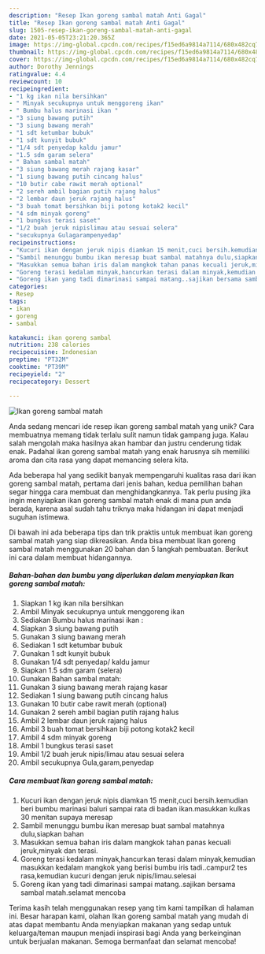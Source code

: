 ```yaml
---
description: "Resep Ikan goreng sambal matah Anti Gagal"
title: "Resep Ikan goreng sambal matah Anti Gagal"
slug: 1505-resep-ikan-goreng-sambal-matah-anti-gagal
date: 2021-05-05T23:21:20.365Z
image: https://img-global.cpcdn.com/recipes/f15ed6a9814a7114/680x482cq70/ikan-goreng-sambal-matah-foto-resep-utama.jpg
thumbnail: https://img-global.cpcdn.com/recipes/f15ed6a9814a7114/680x482cq70/ikan-goreng-sambal-matah-foto-resep-utama.jpg
cover: https://img-global.cpcdn.com/recipes/f15ed6a9814a7114/680x482cq70/ikan-goreng-sambal-matah-foto-resep-utama.jpg
author: Dorothy Jennings
ratingvalue: 4.4
reviewcount: 10
recipeingredient:
- "1 kg ikan nila bersihkan"
- " Minyak secukupnya untuk menggoreng ikan"
- " Bumbu halus marinasi ikan "
- "3 siung bawang putih"
- "3 siung bawang merah"
- "1 sdt ketumbar bubuk"
- "1 sdt kunyit bubuk"
- "1/4 sdt penyedap kaldu jamur"
- "1.5 sdm garam selera"
- " Bahan sambal matah"
- "3 siung bawang merah rajang kasar"
- "1 siung bawang putih cincang halus"
- "10 butir cabe rawit merah optional"
- "2 sereh ambil bagian putih rajang halus"
- "2 lembar daun jeruk rajang halus"
- "3 buah tomat bersihkan biji potong kotak2 kecil"
- "4 sdm minyak goreng"
- "1 bungkus terasi saset"
- "1/2 buah jeruk nipislimau atau sesuai selera"
- "secukupnya Gulagarampenyedap"
recipeinstructions:
- "Kucuri ikan dengan jeruk nipis diamkan 15 menit,cuci bersih.kemudian beri bumbu marinasi baluri sampai rata di badan ikan.masukkan kulkas 30 menitan supaya meresap"
- "Sambil menunggu bumbu ikan meresap buat sambal matahnya dulu,siapkan bahan"
- "Masukkan semua bahan iris dalam mangkok tahan panas kecuali jeruk,minyak dan terasi."
- "Goreng terasi kedalam minyak,hancurkan terasi dalam minyak,kemudian masukkan kedalam mangkok yang berisi bumbu iris tadi..campur2 tes rasa,kemudian kucuri dengan jeruk nipis/limau.selesai"
- "Goreng ikan yang tadi dimarinasi sampai matang..sajikan bersama sambal matah.selamat mencoba"
categories:
- Resep
tags:
- ikan
- goreng
- sambal

katakunci: ikan goreng sambal 
nutrition: 238 calories
recipecuisine: Indonesian
preptime: "PT32M"
cooktime: "PT39M"
recipeyield: "2"
recipecategory: Dessert

---
```



![Ikan goreng sambal matah](https://img-global.cpcdn.com/recipes/f15ed6a9814a7114/680x482cq70/ikan-goreng-sambal-matah-foto-resep-utama.jpg)

Anda sedang mencari ide resep ikan goreng sambal matah yang unik? Cara membuatnya memang tidak terlalu sulit namun tidak gampang juga. Kalau salah mengolah maka hasilnya akan hambar dan justru cenderung tidak enak. Padahal ikan goreng sambal matah yang enak harusnya sih memiliki aroma dan cita rasa yang dapat memancing selera kita.



Ada beberapa hal yang sedikit banyak mempengaruhi kualitas rasa dari ikan goreng sambal matah, pertama dari jenis bahan, kedua pemilihan bahan segar hingga cara membuat dan menghidangkannya. Tak perlu pusing jika ingin menyiapkan ikan goreng sambal matah enak di mana pun anda berada, karena asal sudah tahu triknya maka hidangan ini dapat menjadi suguhan istimewa.


Di bawah ini ada beberapa tips dan trik praktis untuk membuat ikan goreng sambal matah yang siap dikreasikan. Anda bisa membuat Ikan goreng sambal matah menggunakan 20 bahan dan 5 langkah pembuatan. Berikut ini cara dalam membuat hidangannya.

<!--inarticleads1-->

##### Bahan-bahan dan bumbu yang diperlukan dalam menyiapkan Ikan goreng sambal matah:

1. Siapkan 1 kg ikan nila bersihkan
1. Ambil  Minyak secukupnya untuk menggoreng ikan
1. Sediakan  Bumbu halus marinasi ikan :
1. Siapkan 3 siung bawang putih
1. Gunakan 3 siung bawang merah
1. Sediakan 1 sdt ketumbar bubuk
1. Gunakan 1 sdt kunyit bubuk
1. Gunakan 1/4 sdt penyedap/ kaldu jamur
1. Siapkan 1.5 sdm garam (selera)
1. Gunakan  Bahan sambal matah:
1. Gunakan 3 siung bawang merah rajang kasar
1. Sediakan 1 siung bawang putih cincang halus
1. Gunakan 10 butir cabe rawit merah (optional)
1. Gunakan 2 sereh ambil bagian putih rajang halus
1. Ambil 2 lembar daun jeruk rajang halus
1. Ambil 3 buah tomat bersihkan biji potong kotak2 kecil
1. Ambil 4 sdm minyak goreng
1. Ambil 1 bungkus terasi saset
1. Ambil 1/2 buah jeruk nipis/limau atau sesuai selera
1. Ambil secukupnya Gula,garam,penyedap




<!--inarticleads2-->

##### Cara membuat Ikan goreng sambal matah:

1. Kucuri ikan dengan jeruk nipis diamkan 15 menit,cuci bersih.kemudian beri bumbu marinasi baluri sampai rata di badan ikan.masukkan kulkas 30 menitan supaya meresap
1. Sambil menunggu bumbu ikan meresap buat sambal matahnya dulu,siapkan bahan
1. Masukkan semua bahan iris dalam mangkok tahan panas kecuali jeruk,minyak dan terasi.
1. Goreng terasi kedalam minyak,hancurkan terasi dalam minyak,kemudian masukkan kedalam mangkok yang berisi bumbu iris tadi..campur2 tes rasa,kemudian kucuri dengan jeruk nipis/limau.selesai
1. Goreng ikan yang tadi dimarinasi sampai matang..sajikan bersama sambal matah.selamat mencoba




Terima kasih telah menggunakan resep yang tim kami tampilkan di halaman ini. Besar harapan kami, olahan Ikan goreng sambal matah yang mudah di atas dapat membantu Anda menyiapkan makanan yang sedap untuk keluarga/teman maupun menjadi inspirasi bagi Anda yang berkeinginan untuk berjualan makanan. Semoga bermanfaat dan selamat mencoba!
